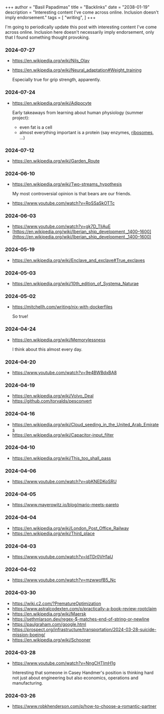 +++
author = "Basil Papadimas"
title = "Backlinks"
date = "2038-01-19"
description = "Interesting content I've come across online. Inclusion doesn't imply endorsement."
tags = [
    "writing",
]
+++

I'm going to periodically update this post with interesting content I've come across online. Inclusion here doesn't necessarily imply endorsement, only that I found something thought provoking.

### 2024-07-27
- https://en.wikipedia.org/wiki/Nils_Olav
- https://en.wikipedia.org/wiki/Neural_adaptation#Weight_training
    
    Especially true for grip strength, apparently.

### 2024-07-24
- https://en.wikipedia.org/wiki/Adipocyte

    Early takeaways from learning about human physiology (summer project):
    - even fat is a cell
    - almost everything important is a protein (say enzymes, [ribosomes](https://en.wikipedia.org/wiki/Ribosomal_protein), ...)

### 2024-07-12
- https://en.wikipedia.org/wiki/Garden_Route

### 2024-06-10
- https://en.wikipedia.org/wiki/Two-streams_hypothesis

    My most controversial opinion is that bears are our friends.

- https://www.youtube.com/watch?v=RoSSaSkOTTc

### 2024-06-03
- https://www.youtube.com/watch?v=gk7D_TliAuE
- [https://en.wikipedia.org/wiki/Iberian_ship_development,_1400–1600](https://en.wikipedia.org/wiki/Iberian_ship_development,_1400–1600)

### 2024-05-19
- https://en.wikipedia.org/wiki/Enclave_and_exclave#True_exclaves

### 2024-05-03
- https://en.wikipedia.org/wiki/10th_edition_of_Systema_Naturae

### 2024-05-02
- https://mitchellh.com/writing/nix-with-dockerfiles

    So true!

### 2024-04-24
- https://en.wikipedia.org/wiki/Memorylessness

    I think about this almost every day.

### 2024-04-20
- https://www.youtube.com/watch?v=9e4BWBdxBA8

### 2024-04-19
- https://en.wikipedia.org/wiki/Volvo_Deal
- https://github.com/torvalds/pesconvert

### 2024-04-16
- https://en.wikipedia.org/wiki/Cloud_seeding_in_the_United_Arab_Emirates
- https://en.wikipedia.org/wiki/Capacitor-input_filter

### 2024-04-10
- https://en.wikipedia.org/wiki/This_too_shall_pass

### 2024-04-06
- https://www.youtube.com/watch?v=qbKNEDKoSRU

### 2024-04-05
- https://www.mayerowitz.io/blog/mario-meets-pareto

### 2024-04-04
- https://en.wikipedia.org/wiki/London_Post_Office_Railway
- https://en.wikipedia.org/wiki/Third_place

### 2024-04-03
- https://www.youtube.com/watch?v=IdTDr0VH1aU

### 2024-04-02
- https://www.youtube.com/watch?v=mzwwofB5_Nc

### 2024-03-30
- https://wiki.c2.com/?PrematureOptimization
- https://www.astralcodexten.com/p/practically-a-book-review-rootclaim
- https://en.wikipedia.org/wiki/Maersk
- https://sethmlarson.dev/regex-$-matches-end-of-string-or-newline
- https://paulgraham.com/google.html
- https://prospect.org/infrastructure/transportation/2024-03-28-suicide-mission-boeing/
- https://en.wikipedia.org/wiki/Schooner

### 2024-03-28
- https://www.youtube.com/watch?v=NngCHTImH1g

    Interesting that someone in Casey Handmer's position is thinking hard not just about engineering but also economics, operations and manufacturing. 

### 2024-03-26
- https://www.robkhenderson.com/p/how-to-choose-a-romantic-partner
